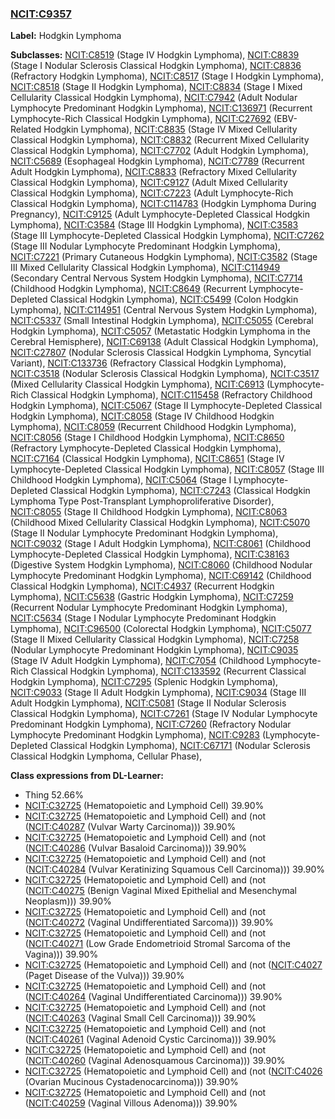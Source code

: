 
### [NCIT:C9357](http://purl.obolibrary.org/obo/NCIT_C9357)
**Label:** Hodgkin Lymphoma

**Subclasses:** [NCIT:C8519](http://purl.obolibrary.org/obo/NCIT_C8519) (Stage IV Hodgkin Lymphoma), [NCIT:C8839](http://purl.obolibrary.org/obo/NCIT_C8839) (Stage I Nodular Sclerosis Classical Hodgkin Lymphoma), [NCIT:C8836](http://purl.obolibrary.org/obo/NCIT_C8836) (Refractory Hodgkin Lymphoma), [NCIT:C8517](http://purl.obolibrary.org/obo/NCIT_C8517) (Stage I Hodgkin Lymphoma), [NCIT:C8518](http://purl.obolibrary.org/obo/NCIT_C8518) (Stage II Hodgkin Lymphoma), [NCIT:C8834](http://purl.obolibrary.org/obo/NCIT_C8834) (Stage I Mixed Cellularity Classical Hodgkin Lymphoma), [NCIT:C7942](http://purl.obolibrary.org/obo/NCIT_C7942) (Adult Nodular Lymphocyte Predominant Hodgkin Lymphoma), [NCIT:C136971](http://purl.obolibrary.org/obo/NCIT_C136971) (Recurrent Lymphocyte-Rich Classical Hodgkin Lymphoma), [NCIT:C27692](http://purl.obolibrary.org/obo/NCIT_C27692) (EBV-Related Hodgkin Lymphoma), [NCIT:C8835](http://purl.obolibrary.org/obo/NCIT_C8835) (Stage IV Mixed Cellularity Classical Hodgkin Lymphoma), [NCIT:C8832](http://purl.obolibrary.org/obo/NCIT_C8832) (Recurrent Mixed Cellularity Classical Hodgkin Lymphoma), [NCIT:C7702](http://purl.obolibrary.org/obo/NCIT_C7702) (Adult Hodgkin Lymphoma), [NCIT:C5689](http://purl.obolibrary.org/obo/NCIT_C5689) (Esophageal Hodgkin Lymphoma), [NCIT:C7789](http://purl.obolibrary.org/obo/NCIT_C7789) (Recurrent Adult Hodgkin Lymphoma), [NCIT:C8833](http://purl.obolibrary.org/obo/NCIT_C8833) (Refractory Mixed Cellularity Classical Hodgkin Lymphoma), [NCIT:C9127](http://purl.obolibrary.org/obo/NCIT_C9127) (Adult Mixed Cellularity Classical Hodgkin Lymphoma), [NCIT:C7223](http://purl.obolibrary.org/obo/NCIT_C7223) (Adult Lymphocyte-Rich Classical Hodgkin Lymphoma), [NCIT:C114783](http://purl.obolibrary.org/obo/NCIT_C114783) (Hodgkin Lymphoma During Pregnancy), [NCIT:C9125](http://purl.obolibrary.org/obo/NCIT_C9125) (Adult Lymphocyte-Depleted Classical Hodgkin Lymphoma), [NCIT:C3584](http://purl.obolibrary.org/obo/NCIT_C3584) (Stage III Hodgkin Lymphoma), [NCIT:C3583](http://purl.obolibrary.org/obo/NCIT_C3583) (Stage III Lymphocyte-Depleted Classical Hodgkin Lymphoma), [NCIT:C7262](http://purl.obolibrary.org/obo/NCIT_C7262) (Stage III Nodular Lymphocyte Predominant Hodgkin Lymphoma), [NCIT:C7221](http://purl.obolibrary.org/obo/NCIT_C7221) (Primary Cutaneous Hodgkin Lymphoma), [NCIT:C3582](http://purl.obolibrary.org/obo/NCIT_C3582) (Stage III Mixed Cellularity Classical Hodgkin Lymphoma), [NCIT:C114949](http://purl.obolibrary.org/obo/NCIT_C114949) (Secondary Central Nervous System Hodgkin Lymphoma), [NCIT:C7714](http://purl.obolibrary.org/obo/NCIT_C7714) (Childhood Hodgkin Lymphoma), [NCIT:C8649](http://purl.obolibrary.org/obo/NCIT_C8649) (Recurrent Lymphocyte-Depleted Classical Hodgkin Lymphoma), [NCIT:C5499](http://purl.obolibrary.org/obo/NCIT_C5499) (Colon Hodgkin Lymphoma), [NCIT:C114951](http://purl.obolibrary.org/obo/NCIT_C114951) (Central Nervous System Hodgkin Lymphoma), [NCIT:C5337](http://purl.obolibrary.org/obo/NCIT_C5337) (Small Intestinal Hodgkin Lymphoma), [NCIT:C5055](http://purl.obolibrary.org/obo/NCIT_C5055) (Cerebral Hodgkin Lymphoma), [NCIT:C5057](http://purl.obolibrary.org/obo/NCIT_C5057) (Metastatic Hodgkin Lymphoma in the Cerebral Hemisphere), [NCIT:C69138](http://purl.obolibrary.org/obo/NCIT_C69138) (Adult Classical Hodgkin Lymphoma), [NCIT:C27807](http://purl.obolibrary.org/obo/NCIT_C27807) (Nodular Sclerosis Classical Hodgkin Lymphoma, Syncytial Variant), [NCIT:C133736](http://purl.obolibrary.org/obo/NCIT_C133736) (Refractory Classical Hodgkin Lymphoma), [NCIT:C3518](http://purl.obolibrary.org/obo/NCIT_C3518) (Nodular Sclerosis Classical Hodgkin Lymphoma), [NCIT:C3517](http://purl.obolibrary.org/obo/NCIT_C3517) (Mixed Cellularity Classical Hodgkin Lymphoma), [NCIT:C6913](http://purl.obolibrary.org/obo/NCIT_C6913) (Lymphocyte-Rich Classical Hodgkin Lymphoma), [NCIT:C115458](http://purl.obolibrary.org/obo/NCIT_C115458) (Refractory Childhood Hodgkin Lymphoma), [NCIT:C5067](http://purl.obolibrary.org/obo/NCIT_C5067) (Stage II Lymphocyte-Depleted Classical Hodgkin Lymphoma), [NCIT:C8058](http://purl.obolibrary.org/obo/NCIT_C8058) (Stage IV Childhood Hodgkin Lymphoma), [NCIT:C8059](http://purl.obolibrary.org/obo/NCIT_C8059) (Recurrent Childhood Hodgkin Lymphoma), [NCIT:C8056](http://purl.obolibrary.org/obo/NCIT_C8056) (Stage I Childhood Hodgkin Lymphoma), [NCIT:C8650](http://purl.obolibrary.org/obo/NCIT_C8650) (Refractory Lymphocyte-Depleted Classical Hodgkin Lymphoma), [NCIT:C7164](http://purl.obolibrary.org/obo/NCIT_C7164) (Classical Hodgkin Lymphoma), [NCIT:C8651](http://purl.obolibrary.org/obo/NCIT_C8651) (Stage IV Lymphocyte-Depleted Classical Hodgkin Lymphoma), [NCIT:C8057](http://purl.obolibrary.org/obo/NCIT_C8057) (Stage III Childhood Hodgkin Lymphoma), [NCIT:C5064](http://purl.obolibrary.org/obo/NCIT_C5064) (Stage I Lymphocyte-Depleted Classical Hodgkin Lymphoma), [NCIT:C7243](http://purl.obolibrary.org/obo/NCIT_C7243) (Classical Hodgkin Lymphoma Type Post-Transplant Lymphoproliferative Disorder), [NCIT:C8055](http://purl.obolibrary.org/obo/NCIT_C8055) (Stage II Childhood Hodgkin Lymphoma), [NCIT:C8063](http://purl.obolibrary.org/obo/NCIT_C8063) (Childhood Mixed Cellularity Classical Hodgkin Lymphoma), [NCIT:C5070](http://purl.obolibrary.org/obo/NCIT_C5070) (Stage II Nodular Lymphocyte Predominant Hodgkin Lymphoma), [NCIT:C9032](http://purl.obolibrary.org/obo/NCIT_C9032) (Stage I Adult Hodgkin Lymphoma), [NCIT:C8061](http://purl.obolibrary.org/obo/NCIT_C8061) (Childhood Lymphocyte-Depleted Classical Hodgkin Lymphoma), [NCIT:C38163](http://purl.obolibrary.org/obo/NCIT_C38163) (Digestive System Hodgkin Lymphoma), [NCIT:C8060](http://purl.obolibrary.org/obo/NCIT_C8060) (Childhood Nodular Lymphocyte Predominant Hodgkin Lymphoma), [NCIT:C69142](http://purl.obolibrary.org/obo/NCIT_C69142) (Childhood Classical Hodgkin Lymphoma), [NCIT:C4937](http://purl.obolibrary.org/obo/NCIT_C4937) (Recurrent Hodgkin Lymphoma), [NCIT:C5638](http://purl.obolibrary.org/obo/NCIT_C5638) (Gastric Hodgkin Lymphoma), [NCIT:C7259](http://purl.obolibrary.org/obo/NCIT_C7259) (Recurrent Nodular Lymphocyte Predominant Hodgkin Lymphoma), [NCIT:C5634](http://purl.obolibrary.org/obo/NCIT_C5634) (Stage I Nodular Lymphocyte Predominant Hodgkin Lymphoma), [NCIT:C96500](http://purl.obolibrary.org/obo/NCIT_C96500) (Colorectal Hodgkin Lymphoma), [NCIT:C5077](http://purl.obolibrary.org/obo/NCIT_C5077) (Stage II Mixed Cellularity Classical Hodgkin Lymphoma), [NCIT:C7258](http://purl.obolibrary.org/obo/NCIT_C7258) (Nodular Lymphocyte Predominant Hodgkin Lymphoma), [NCIT:C9035](http://purl.obolibrary.org/obo/NCIT_C9035) (Stage IV Adult Hodgkin Lymphoma), [NCIT:C7054](http://purl.obolibrary.org/obo/NCIT_C7054) (Childhood Lymphocyte-Rich Classical Hodgkin Lymphoma), [NCIT:C133592](http://purl.obolibrary.org/obo/NCIT_C133592) (Recurrent Classical Hodgkin Lymphoma), [NCIT:C7295](http://purl.obolibrary.org/obo/NCIT_C7295) (Splenic Hodgkin Lymphoma), [NCIT:C9033](http://purl.obolibrary.org/obo/NCIT_C9033) (Stage II Adult Hodgkin Lymphoma), [NCIT:C9034](http://purl.obolibrary.org/obo/NCIT_C9034) (Stage III Adult Hodgkin Lymphoma), [NCIT:C5081](http://purl.obolibrary.org/obo/NCIT_C5081) (Stage II Nodular Sclerosis Classical Hodgkin Lymphoma), [NCIT:C7261](http://purl.obolibrary.org/obo/NCIT_C7261) (Stage IV Nodular Lymphocyte Predominant Hodgkin Lymphoma), [NCIT:C7260](http://purl.obolibrary.org/obo/NCIT_C7260) (Refractory Nodular Lymphocyte Predominant Hodgkin Lymphoma), [NCIT:C9283](http://purl.obolibrary.org/obo/NCIT_C9283) (Lymphocyte-Depleted Classical Hodgkin Lymphoma), [NCIT:C67171](http://purl.obolibrary.org/obo/NCIT_C67171) (Nodular Sclerosis Classical Hodgkin Lymphoma, Cellular Phase), 

**Class expressions from DL-Learner:**

- Thing 52.66%
- [NCIT:C32725](http://purl.obolibrary.org/obo/NCIT_C32725) (Hematopoietic and Lymphoid Cell) 39.90%
- [NCIT:C32725](http://purl.obolibrary.org/obo/NCIT_C32725) (Hematopoietic and Lymphoid Cell) and (not ([NCIT:C40287](http://purl.obolibrary.org/obo/NCIT_C40287) (Vulvar Warty Carcinoma))) 39.90%
- [NCIT:C32725](http://purl.obolibrary.org/obo/NCIT_C32725) (Hematopoietic and Lymphoid Cell) and (not ([NCIT:C40286](http://purl.obolibrary.org/obo/NCIT_C40286) (Vulvar Basaloid Carcinoma))) 39.90%
- [NCIT:C32725](http://purl.obolibrary.org/obo/NCIT_C32725) (Hematopoietic and Lymphoid Cell) and (not ([NCIT:C40284](http://purl.obolibrary.org/obo/NCIT_C40284) (Vulvar Keratinizing Squamous Cell Carcinoma))) 39.90%
- [NCIT:C32725](http://purl.obolibrary.org/obo/NCIT_C32725) (Hematopoietic and Lymphoid Cell) and (not ([NCIT:C40275](http://purl.obolibrary.org/obo/NCIT_C40275) (Benign Vaginal Mixed Epithelial and Mesenchymal Neoplasm))) 39.90%
- [NCIT:C32725](http://purl.obolibrary.org/obo/NCIT_C32725) (Hematopoietic and Lymphoid Cell) and (not ([NCIT:C40272](http://purl.obolibrary.org/obo/NCIT_C40272) (Vaginal Undifferentiated Sarcoma))) 39.90%
- [NCIT:C32725](http://purl.obolibrary.org/obo/NCIT_C32725) (Hematopoietic and Lymphoid Cell) and (not ([NCIT:C40271](http://purl.obolibrary.org/obo/NCIT_C40271) (Low Grade Endometrioid Stromal Sarcoma of the Vagina))) 39.90%
- [NCIT:C32725](http://purl.obolibrary.org/obo/NCIT_C32725) (Hematopoietic and Lymphoid Cell) and (not ([NCIT:C4027](http://purl.obolibrary.org/obo/NCIT_C4027) (Paget Disease of the Vulva))) 39.90%
- [NCIT:C32725](http://purl.obolibrary.org/obo/NCIT_C32725) (Hematopoietic and Lymphoid Cell) and (not ([NCIT:C40264](http://purl.obolibrary.org/obo/NCIT_C40264) (Vaginal Undifferentiated Carcinoma))) 39.90%
- [NCIT:C32725](http://purl.obolibrary.org/obo/NCIT_C32725) (Hematopoietic and Lymphoid Cell) and (not ([NCIT:C40263](http://purl.obolibrary.org/obo/NCIT_C40263) (Vaginal Small Cell Carcinoma))) 39.90%
- [NCIT:C32725](http://purl.obolibrary.org/obo/NCIT_C32725) (Hematopoietic and Lymphoid Cell) and (not ([NCIT:C40261](http://purl.obolibrary.org/obo/NCIT_C40261) (Vaginal Adenoid Cystic Carcinoma))) 39.90%
- [NCIT:C32725](http://purl.obolibrary.org/obo/NCIT_C32725) (Hematopoietic and Lymphoid Cell) and (not ([NCIT:C40260](http://purl.obolibrary.org/obo/NCIT_C40260) (Vaginal Adenosquamous Carcinoma))) 39.90%
- [NCIT:C32725](http://purl.obolibrary.org/obo/NCIT_C32725) (Hematopoietic and Lymphoid Cell) and (not ([NCIT:C4026](http://purl.obolibrary.org/obo/NCIT_C4026) (Ovarian Mucinous Cystadenocarcinoma))) 39.90%
- [NCIT:C32725](http://purl.obolibrary.org/obo/NCIT_C32725) (Hematopoietic and Lymphoid Cell) and (not ([NCIT:C40259](http://purl.obolibrary.org/obo/NCIT_C40259) (Vaginal Villous Adenoma))) 39.90%


